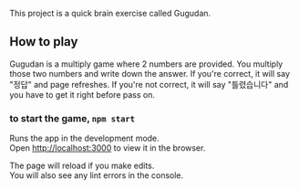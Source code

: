 This project is a quick brain exercise called Gugudan. 
## How to play

Gugudan is a multiply game where 2 numbers are provided. You multiply those two numbers and write down the answer. 
If you're correct, it will say "정답" and page refreshes.
If you're not correct, it will say "틀렸습니다" and you have to get it right before pass on. 

### to start the game, `npm start`

Runs the app in the development mode.<br>
Open [http://localhost:3000](http://localhost:3000) to view it in the browser.

The page will reload if you make edits.<br>
You will also see any lint errors in the console.
